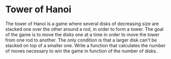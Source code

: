 # Tower of Hanoi

The tower of Hanoi is a game where several disks of decreasing size are stacked one over the other around a rod, in order to form a tower. The goal of the game is to move the disks one at a time in order to move the tower from one rod to another. The only condition is that a larger disk can't be stacked on top of a smaller one.
Write a function that calculates the number of moves necessary to win the game in function of the number of disks.
